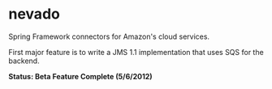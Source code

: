 nevado
======

Spring Framework connectors for Amazon's cloud services.

First major feature is to write a JMS 1.1 implementation that uses SQS for the backend.

**Status: Beta Feature Complete (5/6/2012)**
